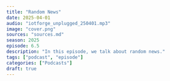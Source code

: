 ```yaml
---
title: "Random News"
date: 2025-04-01
audio: "iotforge_unplugged_250401.mp3"
image: "cover.png"
sources: "sources.md"
season: 2025
episode: 6.5
description: "In this episode, we talk about random news."
tags: ["podcast", "episode"]
categories: ["Podcasts"]
draft: true
---
```

